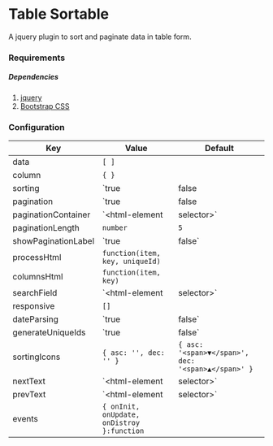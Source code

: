 # Table Sortable

A jquery plugin to sort and paginate data in table form.

### Requirements
##### Dependencies
1. [jquery](https://jquery.com/)
2. [Bootstrap CSS](http://getbootstrap.com/)

### Configuration

| Key                 | Value                                           | Default                                             |
| -------------       | -------------                                   | ------                                              |
| data                | `[ ]`                                           |                                                     |
| column              | `{ }`                                           |                                                     |
| sorting             | `true|false|[array of columns]`                 | `true`                                              |
| pagination          | `true|false|Number`                             | `true`                                              |
| paginationContainer | `<html-element|selector>`                    |                                                     |
| paginationLength    | `number`                                        | `5`                                                 |
| showPaginationLabel | `true|false`                                    | `true`                                              |
| processHtml         | `function(item, key, uniqueId)`                 |                                                     |
| columnsHtml         | `function(item, key)`                           |                                                     |
| searchField         | `<html-element|selector>`                    |                                                     |
| responsive          | `[]`                                            |                                                     |
| dateParsing         | `true|false`                                    | `true`                                              |
| generateUniqueIds   | `true|false`                                    | `true`                                              |
| sortingIcons        | `{ asc: '', dec: '' }`                          | `{ asc: '<span>▼</span>', dec: '<span>▲</span>' }`  |
| nextText            | `<html-element|selector>`                    | `<span>Next</span>`                                 |
| prevText            | `<html-element|selector>`                    | `<span>Prev</span>`                                 |
| events              | `{ onInit, onUpdate, onDistroy }:function`      |                                                     |
